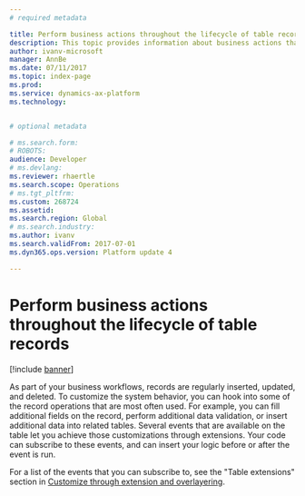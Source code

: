 ```yaml
---
# required metadata

title: Perform business actions throughout the lifecycle of table records
description: This topic provides information about business actions that you can perform throughout the lifecycle of a table record.
author: ivanv-microsoft
manager: AnnBe
ms.date: 07/11/2017
ms.topic: index-page
ms.prod: 
ms.service: dynamics-ax-platform
ms.technology: 


# optional metadata

# ms.search.form: 
# ROBOTS: 
audience: Developer
# ms.devlang: 
ms.reviewer: rhaertle
ms.search.scope: Operations
# ms.tgt_pltfrm: 
ms.custom: 268724
ms.assetid: 
ms.search.region: Global
# ms.search.industry: 
ms.author: ivanv
ms.search.validFrom: 2017-07-01
ms.dyn365.ops.version: Platform update 4

---
```


# Perform business actions throughout the lifecycle of table records

[!include [banner](../includes/banner.md)]

As part of your business workflows, records are regularly inserted, updated, and deleted. To customize the system behavior, you can hook into some of the record operations that are most often used. For example, you can fill additional fields on the record, perform additional data validation, or insert additional data into related tables. Several events that are available on the table let you achieve those customizations through extensions. Your code can subscribe to these events, and can insert your logic before or after the event is run.

For a list of the events that you can subscribe to, see the "Table extensions" section in [Customize through extension and overlayering](customization-overlayering-extensions.md#table-extensions).
